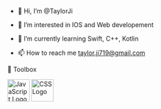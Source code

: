 - 👋 Hi, I’m @TaylorJi
- 👀 I’m interested in IOS and Web developement
- 🌱 I’m currently learning Swift, C++, Kotlin

- 📫 How to reach me taylor.ji719@gmail.com


🧰 Toolbox

<img src="https://cdn.worldvectorlogo.com/logos/javascript.svg" alt="JavaScript Logo" width="50" height="50"/> <img src="https://cdn.worldvectorlogo.com/logos/css3.svg" alt="CSS Logo" width="50" height="50"/>


<!---
TaylorJi/TaylorJi is a ✨ special ✨ repository because its `README.md` (this file) appears on your GitHub profile.
You can click the Preview link to take a look at your changes.
--->
